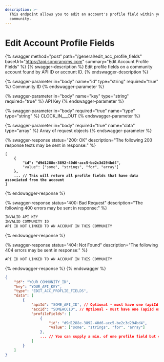 ```yaml
---
description: >-
  This endpoint allows you to edit an account's profile field within your
  community.
---
```


# Edit Account Profile Fields

{% swagger method="post" path="/general/edit_acc_profile_fields" baseUrl="https://api.sonorancms.com" summary="Edit Account Profile Fields" %}
{% swagger-description %}
Edit profile fields on a community account found by API ID or account ID.
{% endswagger-description %}

{% swagger-parameter in="body" name="id" type="string" required="true" %}
Community ID
{% endswagger-parameter %}

{% swagger-parameter in="body" name="key" type="string" required="true" %}
API Key
{% endswagger-parameter %}

{% swagger-parameter in="body" required="true" name="type" type="string" %}
CLOCK\_IN_\__OUT
{% endswagger-parameter %}

{% swagger-parameter in="body" required="true" name="data" type="array" %}
Array of request objects
{% endswagger-parameter %}

{% swagger-response status="200: OK" description="The following 200 response texts may be sent in response:" %}
<pre class="language-javascript"><code class="lang-javascript"><strong>[
</strong><strong>    {
</strong><strong>        "id": "d9d1288e-3892-40d6-acc5-be2c3d294bd4",
</strong>        "value": ["some", "strings", "for", "array"]
<strong>    },
</strong><strong>    ... // This will return all profile fields that have data associated from the account
</strong><strong>]
</strong></code></pre>
{% endswagger-response %}

{% swagger-response status="400: Bad Request" description="The following 400 errors may be sent in response:" %}
```javascript
INVALID API KEY
INVALID COMMUNITY ID
API ID NOT LINKED TO AN ACCOUNT IN THIS COMMUNITY
```
{% endswagger-response %}

{% swagger-response status="404: Not Found" description="The following 404 errors may be sent in response:" %}
```javascript
API ID NOT LINKED TO AN ACCOUNT IN THIS COMMUNITY
```
{% endswagger-response %}
{% endswagger %}

```json
{
    "id": "YOUR_COMMUNITY_ID",
    "key": "YOUR_API_KEY",
    "type": "EDIT_ACC_PROFLIE_FIELDS",
    "data": [
        {
            "apiId": "SOME_API_ID", // Optional - must have one (apiId or accId)
            "accId": "SOMEACCID", // Optional - must have one (apiId or accId)
            "profileFields": [
                {
                    "id": "d9d1288e-3892-40d6-acc5-be2c3d294bd4",
                    "value": ["some", "strings", "for", "array"]
                },
                ... // You can supply a min. of one profile field but can take as many "update" objects as needed.
            ]
        }
    ]
}
```


